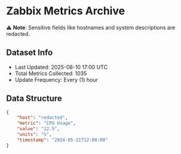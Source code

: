 # Zabbix Metrics Archive

⚠️ **Note**: Sensitive fields like hostnames and system descriptions are redacted.

## Dataset Info
- Last Updated: 2025-08-10 17:00 UTC
- Total Metrics Collected: 1035
- Update Frequency: Every (1) hour

## Data Structure
```json
{
    "host": "redacted",
    "metric": "CPU Usage",
    "value": "12.5",
    "units": "%",
    "timestamp": "2024-05-21T12:00:00"
}
```

